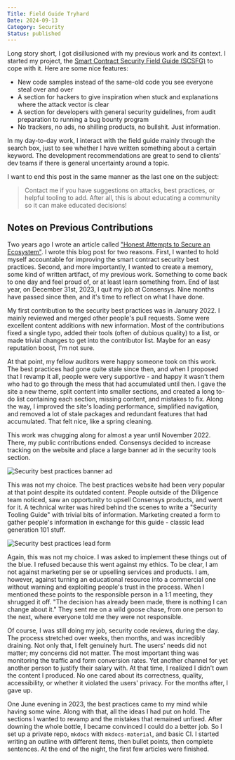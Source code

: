 ```yaml
---
Title: Field Guide Tryhard
Date: 2024-09-13
Category: Security
Status: published
---
```


Long story short, I got disillusioned with my previous work and its context. I started my project, the [Smart Contract Security Field Guide (SCSFG)](https://scsfg.io/) to cope with it. Here are some nice features:

- New code samples instead of the same-old code you see everyone steal over and over
- A section for hackers to give inspiration when stuck and explanations where the attack vector is clear
- A section for developers with general security guidelines, from audit preparation to running a bug bounty program
- No trackers, no ads, no shilling products, no bullshit. Just information.

In my day-to-day work, I interact with the field guide mainly through the search box, just to see whether I have written something about a certain keyword. The development recommendations are great to send to clients' dev teams if there is general uncertainty around a topic. 

I want to end this post in the same manner as the last one on the subject:

> Contact me if you have suggestions on attacks, best practices, or helpful tooling to add. After all, this is about educating a community so it can make educated decisions!

## Notes on Previous Contributions

Two years ago I wrote an article called ["Honest Attempts to Secure an Ecosystem"](./honest-attempts-to-secure-an-ecosystem.md). I wrote this blog post for two reasons. First, I wanted to hold myself accountable for improving the smart contract security best practices. Second, and more importantly, I wanted to create a memory, some kind of written artifact, of my previous work. Something to come back to one day and feel proud of, or at least learn something from. End of last year, on December 31st, 2023, I quit my job at Consensys. Nine months have passed since then, and it's time to reflect on what I have done.

My first contribution to the security best practices was in January 2022. I mainly reviewed and merged other people's pull requests. Some were excellent content additions with new information. Most of the contributions fixed a single typo, added their tools (often of dubious quality) to a list, or made trivial changes to get into the contributor list. Maybe for an easy reputation boost, I'm not sure.

At that point, my fellow auditors were happy someone took on this work. The best practices had gone quite stale since then, and when I proposed that I revamp it all, people were very supportive - and happy it wasn't them who had to go through the mess that had accumulated until then. I gave the site a new theme, split content into smaller sections, and created a long to-do list containing each section, missing content, and mistakes to fix. Along the way, I improved the site's loading performance, simplified navigation, and removed a lot of stale packages and redundant features that had accumulated. That felt nice, like a spring cleaning.

This work was chugging along for almost a year until November 2022. There, my public contributions ended. Consensys decided to increase tracking on the website and place a large banner ad in the security tools section.

![Security best practices banner ad]({static}/images/best-practices-ad.png)

This was not my choice. The best practices website had been very popular at that point despite its outdated content. People outside of the Diligence team noticed, saw an opportunity to upsell Consensys products, and went for it. A technical writer was hired behind the scenes to write a "Security Tooling Guide" with trivial bits of information. Marketing created a form to gather people's information in exchange for this guide - classic lead generation 101 stuff.

![Security best practices lead form]({static}/images/best-practices-form.png)

Again, this was not my choice. I was asked to implement these things out of the blue. I refused because this went against my ethics. To be clear, I am not against marketing per se or upselling services and products. I am, however, against turning an educational resource into a commercial one without warning and exploiting people's trust in the process. When I mentioned these points to the responsible person in a 1:1 meeting, they shrugged it off. "The decision has already been made, there is nothing I can change about it." They sent me on a wild goose chase, from one person to the next, where everyone told me they were not responsible.

Of course, I was still doing my job, security code reviews, during the day. The process stretched over weeks, then months, and was incredibly draining. Not only that, I felt genuinely hurt. The users' needs did not matter; my concerns did not matter. The most important thing was monitoring the traffic and form conversion rates. Yet another channel for yet another person to justify their salary with. At that time, I realized I didn't own the content I produced. No one cared about its correctness, quality, accessibility, or whether it violated the users' privacy. For the months after, I gave up.

One June evening in 2023, the best practices came to my mind while having some wine. Along with that, all the ideas I had put on hold. The sections I wanted to revamp and the mistakes that remained unfixed. After downing the whole bottle, I became convinced I could do a better job. So I set up a private repo, `mkdocs` with `mkdocs-material`, and basic CI. I started writing an outline with different items, then bullet points, then complete sentences. At the end of the night, the first few articles were finished.
